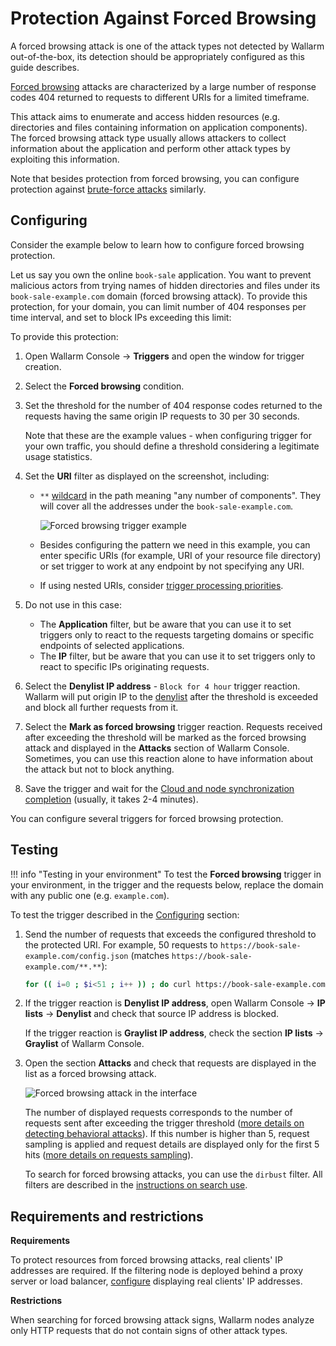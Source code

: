 # Protection Against Forced Browsing

A forced browsing attack is one of the attack types not detected by Wallarm out-of-the-box, its detection should be appropriately configured as this guide describes.

[Forced browsing](../../attacks-vulns-list.md#forced-browsing) attacks are characterized by a large number of response codes 404 returned to requests to different URIs for a limited timeframe. 
    
This attack aims to enumerate and access hidden resources (e.g. directories and files containing information on application components). The forced browsing attack type usually allows attackers to collect information about the application and perform other attack types by exploiting this information.

Note that besides protection from forced browsing, you can configure protection against [brute-force attacks](protecting-against-bruteforce.md) similarly.

## Configuring

Consider the example below to learn how to configure forced browsing protection.

Let us say you own the online `book-sale` application. You want to prevent malicious actors from trying names of hidden directories and files under its `book-sale-example.com` domain (forced browsing attack). To provide this protection, for your domain, you can limit number of 404 responses per time interval, and set to block IPs exceeding this limit:

To provide this protection:

1. Open Wallarm Console → **Triggers** and open the window for trigger creation.
1. Select the **Forced browsing** condition.
1. Set the threshold for the number of 404 response codes returned to the requests having the same origin IP requests to 30 per 30 seconds.

    Note that these are the example values - when configuring trigger for your own traffic, you should define a threshold considering a legitimate usage statistics.

1. Set the **URI** filter as displayed on the screenshot, including:

    * `**` [wildcard](../../user-guides/rules/rules.md#using-wildcards) in the path meaning "any number of components". They will cover all the addresses under the `book-sale-example.com`.

        ![Forced browsing trigger example](../../images/user-guides/triggers/trigger-example5-4.8.png)

    * Besides configuring the pattern we need in this example, you can enter specific URIs (for example, URI of your resource file directory) or set trigger to work at any endpoint by not specifying any URI.
    * If using nested URIs, consider [trigger processing priorities](../../user-guides/triggers/triggers.md#trigger-processing-priorities).

1. Do not use in this case: 

    * The **Application** filter, but be aware that you can use it to set triggers only to react to the requests targeting domains or specific endpoints of selected applications.
    * The **IP** filter, but be aware that you can use it to set triggers only to react to specific IPs originating requests.

1. Select the **Denylist IP address** - `Block for 4 hour` trigger reaction. Wallarm will put origin IP to the [denylist](../../user-guides/ip-lists/overview.md) after the threshold is exceeded and block all further requests from it.
1. Select the **Mark as forced browsing** trigger reaction. Requests received after exceeding the threshold will be marked as the forced browsing attack and displayed in the **Attacks** section of Wallarm Console. Sometimes, you can use this reaction alone to have information about the attack but not to block anything.
1. Save the trigger and wait for the [Cloud and node synchronization completion](../configure-cloud-node-synchronization-en.md) (usually, it takes 2-4 minutes).

You can configure several triggers for forced browsing protection.

## Testing

!!! info "Testing in your environment"
    To test the **Forced browsing** trigger in your environment, in the trigger and the requests below, replace the domain with any public one (e.g. `example.com`).

To test the trigger described in the [Configuring](#configuring) section:

1. Send the number of requests that exceeds the configured threshold to the protected URI. For example, 50 requests to `https://book-sale-example.com/config.json` (matches `https://book-sale-example.com/**.**`):

    ```bash
    for (( i=0 ; $i<51 ; i++ )) ; do curl https://book-sale-example.com/config.json ; done
    ```
2. If the trigger reaction is **Denylist IP address**, open Wallarm Console → **IP lists** → **Denylist** and check that source IP address is blocked.

    If the trigger reaction is **Graylist IP address**, check the section **IP lists** → **Graylist** of Wallarm Console.
3. Open the section **Attacks** and check that requests are displayed in the list as a forced browsing attack.

    ![Forced browsing attack in the interface](../../images/user-guides/events/forced-browsing-attack.png)

    The number of displayed requests corresponds to the number of requests sent after exceeding the trigger threshold ([more details on detecting behavioral attacks](../../about-wallarm/protecting-against-attacks.md#behavioral-attacks)). If this number is higher than 5, request sampling is applied and request details are displayed only for the first 5 hits ([more details on requests sampling](../../user-guides/events/grouping-sampling.md/#sampling-of-hits)).

    To search for forced browsing attacks, you can use the `dirbust` filter. All filters are described in the [instructions on search use](../../user-guides/search-and-filters/use-search.md).

## Requirements and restrictions

**Requirements**

To protect resources from forced browsing attacks, real clients' IP addresses are required. If the filtering node is deployed behind a proxy server or load balancer, [configure](../using-proxy-or-balancer-en.md) displaying real clients' IP addresses.

**Restrictions**

When searching for forced browsing attack signs, Wallarm nodes analyze only HTTP requests that do not contain signs of other attack types.
